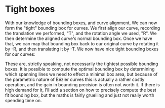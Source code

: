 # Tight boxes

With our knowledge of bounding boxes, and curve alignment, We can now form the "tight" bounding box for curves. We first align  our curve, recording the translation we performed, "T", and the rotation angle we used, "R". We then determine the aligned curve's normal bounding box. Once we have that, we can map that bounding box back to our original curve by rotating it by -R, and then translating it by -T. We now have nice tight bounding boxes for our curves:

<Graphic title="Aligning a quadratic curve" setup={this.setupQuadratic} draw={this.draw} />
<Graphic title="Aligning a cubic curve" setup={this.setupCubic} draw={this.draw} />

These are, strictly speaking, not necessarily the tightest possible bounding boxes. It is possible to compute the optimal bounding box by determining which spanning lines we need to effect a minimal box area, but because of the parametric nature of Bézier curves this is actually a rather costly operation, and the gain in bounding precision is often not worth it. If there is high demand for it, I'll add a section on how to precisely compute the best fit bounding box, but the maths is fairly gruelling and just not really worth spending time on.
